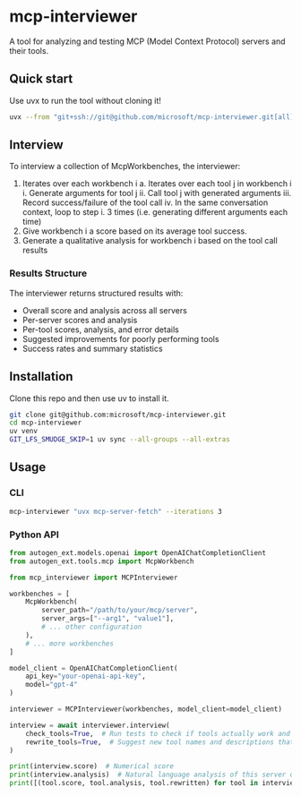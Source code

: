 # mcp-interviewer

A tool for analyzing and testing MCP (Model Context Protocol) servers and their tools.

## Quick start

Use uvx to run the tool without cloning it!

```bash
uvx --from "git+ssh://git@github.com/microsoft/mcp-interviewer.git[all]" mcp-interviewer "uvx mcp-server-fetch" --iterations 3
```

## Interview

To interview a collection of McpWorkbenches, the interviewer:

1. Iterates over each workbench i
    a. Iterates over each tool j in workbench i
        i. Generate arguments for tool j
        ii. Call tool j with generated arguments
        iii. Record success/failure of the tool call
        iv. In the same conversation context, loop to step i. 3 times (i.e. generating different arguments each time)
2. Give workbench i a score based on its average tool success.
3. Generate a qualitative analysis for workbench i based on the tool call results


### Results Structure

The interviewer returns structured results with:

- Overall score and analysis across all servers
- Per-server scores and analysis
- Per-tool scores, analysis, and error details
- Suggested improvements for poorly performing tools
- Success rates and summary statistics


## Installation

Clone this repo and then use uv to install it.

```bash
git clone git@github.com:microsoft/mcp-interviewer.git
cd mcp-interviewer
uv venv
GIT_LFS_SMUDGE_SKIP=1 uv sync --all-groups --all-extras
```

## Usage

### CLI

```bash
mcp-interviewer "uvx mcp-server-fetch" --iterations 3
```

### Python API

```python
from autogen_ext.models.openai import OpenAIChatCompletionClient
from autogen_ext.tools.mcp import McpWorkbench

from mcp_interviewer import MCPInterviewer

workbenches = [
    McpWorkbench(
        server_path="/path/to/your/mcp/server",
        server_args=["--arg1", "value1"],
        # ... other configuration
    ),
    # ... more workbenches
]

model_client = OpenAIChatCompletionClient(
    api_key="your-openai-api-key",
    model="gpt-4"
)

interviewer = MCPInterviewer(workbenches, model_client=model_client)

interview = await interviewer.interview(
    check_tools=True,  # Run tests to check if tools actually work and in what cases
    rewrite_tools=True,  # Suggest new tool names and descriptions that match real tool behavior
)

print(interview.score)  # Numerical score
print(interview.analysis)  # Natural language analysis of this server overall
print([(tool.score, tool.analysis, tool.rewritten) for tool in interview.tools])
```


